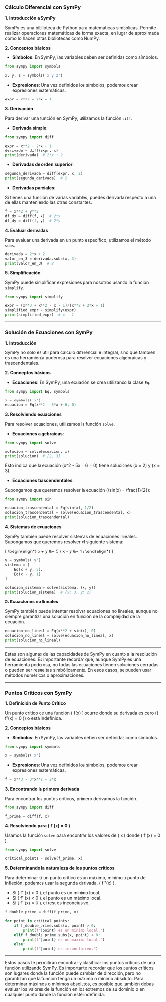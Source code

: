 
### **Cálculo Diferencial con SymPy**

**1. Introducción a SymPy**

SymPy es una biblioteca de Python para matemáticas simbólicas. Permite realizar operaciones matemáticas de forma exacta, en lugar de aproximada como lo hacen otras bibliotecas como NumPy.

**2. Conceptos básicos**

- **Símbolos**: En SymPy, las variables deben ser definidas como símbolos.

```python
from sympy import symbols

x, y, z = symbols('x y z')
```

- **Expresiones**: Una vez definidos los símbolos, podemos crear expresiones matemáticas.

```python
expr = x**2 + 2*x + 1
```

**3. Derivación**

Para derivar una función en SymPy, utilizamos la función `diff`.

- **Derivada simple**:

```python
from sympy import diff

expr = x**2 + 2*x + 1
derivada = diff(expr, x)
print(derivada)  # 2*x + 2
```

- **Derivadas de orden superior**:

```python
segunda_derivada = diff(expr, x, 2)
print(segunda_derivada)  # 2
```

- **Derivadas parciales**:

Si tienes una función de varias variables, puedes derivarla respecto a una de ellas manteniendo las otras constantes.

```python
f = x**2 + y**2
df_dx = diff(f, x)  # 2*x
df_dy = diff(f, y)  # 2*y
```

**4. Evaluar derivadas**

Para evaluar una derivada en un punto específico, utilizamos el método `subs`.

```python
derivada = 2*x + 2
valor_en_3 = derivada.subs(x, 3)
print(valor_en_3)  # 8
```

**5. Simplificación**

SymPy puede simplificar expresiones para nosotros usando la función `simplify`.

```python
from sympy import simplify

expr = (x**3 + x**2 - x - 1)/(x**2 + 2*x + 1)
simplified_expr = simplify(expr)
print(simplified_expr)  # x - 1
```

---

### **Solución de Ecuaciones con SymPy**

**1. Introducción**

SymPy no solo es útil para cálculo diferencial e integral, sino que también es una herramienta poderosa para resolver ecuaciones algebraicas y trascendentales.

**2. Conceptos básicos**

- **Ecuaciones**: En SymPy, una ecuación se crea utilizando la clase `Eq`.

```python
from sympy import Eq, symbols

x = symbols('x')
ecuacion = Eq(x**2 - 5*x + 6, 0)
```

**3. Resolviendo ecuaciones**

Para resolver ecuaciones, utilizamos la función `solve`.

- **Ecuaciones algebraicas**:

```python
from sympy import solve

solucion = solve(ecuacion, x)
print(solucion)  # [2, 3]
```

Esto indica que la ecuación \(x^2 - 5x + 6 = 0\) tiene soluciones \(x = 2\) y \(x = 3\).

- **Ecuaciones trascendentales**:

Supongamos que queremos resolver la ecuación \(\sin(x) = \frac{1}{2}\):

```python
from sympy import sin

ecuacion_trascendental = Eq(sin(x), 1/2)
solucion_trascendental = solve(ecuacion_trascendental, x)
print(solucion_trascendental)
```

**4. Sistemas de ecuaciones**

SymPy también puede resolver sistemas de ecuaciones lineales. Supongamos que queremos resolver el siguiente sistema:

\[ \begin{align*}
x + y &= 5 \\
x - y &= 1 \\
\end{align*} \]

```python
y = symbols('y')
sistema = [
    Eq(x + y, 5),
    Eq(x - y, 1)
]

solucion_sistema = solve(sistema, (x, y))
print(solucion_sistema)  # {x: 3, y: 2}
```

**5. Ecuaciones no lineales**

SymPy también puede intentar resolver ecuaciones no lineales, aunque no siempre garantiza una solución en función de la complejidad de la ecuación.

```python
ecuacion_no_lineal = Eq(x**2 + sin(x), 0)
solucion_no_lineal = solve(ecuacion_no_lineal, x)
print(solucion_no_lineal)
```

---

Estas son algunas de las capacidades de SymPy en cuanto a la resolución de ecuaciones. Es importante recordar que, aunque SymPy es una herramienta poderosa, no todas las ecuaciones tienen soluciones cerradas o pueden ser resueltas simbólicamente. En esos casos, se pueden usar métodos numéricos o aproximaciones.

---

### **Puntos Críticos con SymPy**

**1. Definición de Punto Crítico**

Un punto crítico de una función \( f(x) \) ocurre donde su derivada es cero (\( f'(x) = 0 \)) o está indefinida.

**2. Conceptos básicos**

- **Símbolos**: En SymPy, las variables deben ser definidas como símbolos.

```python
from sympy import symbols

x = symbols('x')
```

- **Expresiones**: Una vez definidos los símbolos, podemos crear expresiones matemáticas.

```python
f = x**3 - 3*x**2 + 2*x
```

**3. Encontrando la primera derivada**

Para encontrar los puntos críticos, primero derivamos la función.

```python
from sympy import diff

f_prime = diff(f, x)
```

**4. Resolviendo para \( f'(x) = 0 \)**

Usamos la función `solve` para encontrar los valores de \( x \) donde \( f'(x) = 0 \).

```python
from sympy import solve

critical_points = solve(f_prime, x)
```

**5. Determinando la naturaleza de los puntos críticos**

Para determinar si un punto crítico es un máximo, mínimo o punto de inflexión, podemos usar la segunda derivada, \( f''(x) \).

- Si \( f''(x) > 0 \), el punto es un mínimo local.
- Si \( f''(x) < 0 \), el punto es un máximo local.
- Si \( f''(x) = 0 \), el test es inconclusivo.

```python
f_double_prime = diff(f_prime, x)

for point in critical_points:
    if f_double_prime.subs(x, point) > 0:
        print(f"{point} es un mínimo local.")
    elif f_double_prime.subs(x, point) < 0:
        print(f"{point} es un máximo local.")
    else:
        print(f"{point} es inconclusivo.")
```

---

Estos pasos te permitirán encontrar y clasificar los puntos críticos de una función utilizando SymPy. Es importante recordar que los puntos críticos son lugares donde la función puede cambiar de dirección, pero no garantizan que la función tenga un máximo o mínimo absoluto. Para determinar máximos o mínimos absolutos, es posible que también debas evaluar los valores de la función en los extremos de su dominio o en cualquier punto donde la función esté indefinida.